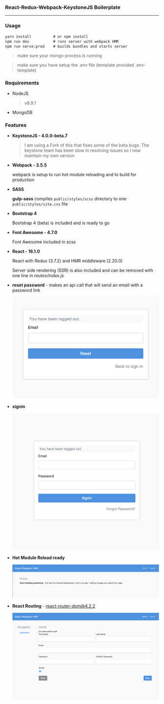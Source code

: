 ### React-Redux-Webpack-KeystoneJS Boilerplate

---

### Usage

    yarn install          # or npm install
    npm run dev           # runs server with webpack HMR
    npm run serve:prod    # builds bundles and starts server

> make sure your mongo process is running

> make sure you have setup the .env file (template provided .env-template)

### Requirements

- NodeJS

    > v8.9.1

- MongoDB

### Features

- **KeystoneJS - 4.0.0-beta.7**

  > I am using a Fork of this that fixes some of the beta bugs. The keystone team has been slow in resolving issues so I now maintain my own version

- **Webpack - 3.5.5**

    webpack is setup to run hot module reloading and to build for production

- **SASS**

    **gulp-sass** compiles `public/styles/scss` directory to one `public/styles/site.css` file

- **Bootstrap 4**

    Bootstrap 4 (beta) is included and is ready to go

- **Font Awesome - 4.7.0**

    Font Awesome included in scss

- **React - 16.1.0**

    React with Redux (3.7.2) and HMR middleware (2.20.0)

    Server side rendering (SSR) is also included and can be removed with one line in _routes/index.js_

- **reset password** - makes an api call that will send an email with a password link

    ![Reset Password Picture](./docs/images/reset-password-form.png)

- **signin**

    ![Signin](./docs/images/signin-form.png)

- **Hot Module Reload ready**

    ![Home](./docs/images/home.png)

- **React Routing** - react-router-dom@4.2.2

    ![Admin](./docs/images/admin.png)
